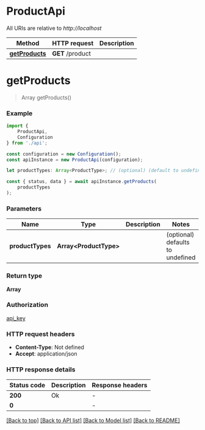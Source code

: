 # ProductApi

All URIs are relative to *http://localhost*

|Method | HTTP request | Description|
|------------- | ------------- | -------------|
|[**getProducts**](#getproducts) | **GET** /product | |

# **getProducts**
> Array<Product> getProducts()


### Example

```typescript
import {
    ProductApi,
    Configuration
} from './api';

const configuration = new Configuration();
const apiInstance = new ProductApi(configuration);

let productTypes: Array<ProductType>; // (optional) (default to undefined)

const { status, data } = await apiInstance.getProducts(
    productTypes
);
```

### Parameters

|Name | Type | Description  | Notes|
|------------- | ------------- | ------------- | -------------|
| **productTypes** | **Array&lt;ProductType&gt;** |  | (optional) defaults to undefined|


### Return type

**Array<Product>**

### Authorization

[api_key](../README.md#api_key)

### HTTP request headers

 - **Content-Type**: Not defined
 - **Accept**: application/json


### HTTP response details
| Status code | Description | Response headers |
|-------------|-------------|------------------|
|**200** | Ok |  -  |
|**0** |  |  -  |

[[Back to top]](#) [[Back to API list]](../README.md#documentation-for-api-endpoints) [[Back to Model list]](../README.md#documentation-for-models) [[Back to README]](../README.md)

